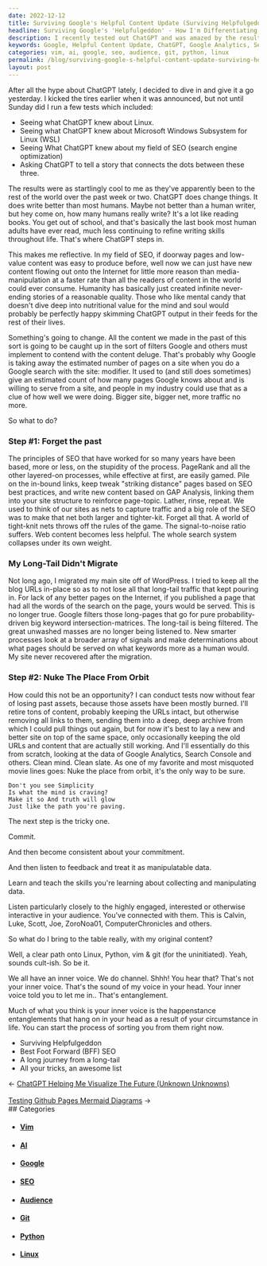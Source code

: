 ```yaml
---
date: 2022-12-12
title: Surviving Google's Helpful Content Update (Surviving Helpfulgeddon)
headline: Surviving Google's 'Helpfulgeddon' - How I'm Differentiating My Content from the Endless Deluge
description: I recently tested out ChatGPT and was amazed by the results. With its help, I'm ready to start fresh and create a better site by looking at data from Google Analytics, Search Console, and others. I plan to focus on creating content that will help others learn Linux, Python, vim, and git, and will listen to feedback from my audience. Join me as I strive to differentiate my inner voice from the endless content deluge and make the most of SEO principles that still work.
keywords: Google, Helpful Content Update, ChatGPT, Google Analytics, Search Console, Linux, Python, vim, git, SEO, Long-Tail Traffic, URLs, Content, Audience, Differentiate, Inner Voice, Content Deluge
categories: vim, ai, google, seo, audience, git, python, linux
permalink: /blog/surviving-google-s-helpful-content-update-surviving-helpfulgeddon/
layout: post
---
```



After all the hype about ChatGPT lately, I decided to dive in and give it a go
yesterday. I kicked the tires earlier when it was announced, but not until
Sunday did I run a few tests which included:

- Seeing what ChatGPT knew about Linux.
- Seeing what ChatGPT knew about Microsoft Windows Subsystem for Linux (WSL)
- Seeing What ChatGPT knew about my field of SEO (search engine optimization)
- Asking ChatGPT to tell a story that connects the dots between these three.

The results were as startlingly cool to me as they've apparently been to the
rest of the world over the past week or two. ChatGPT does change things. It
does write better than most humans. Maybe not better than a human writer, but
hey come on, how many humans really write? It's a lot like reading books. You
get out of school, and that's basically the last book most human adults have
ever read, much less continuing to refine writing skills throughout life.
That's where ChatGPT steps in.

This makes me reflective. In my field of SEO, if doorway pages and low-value
content was easy to produce before, well now we can just have new content
flowing out onto the Internet for little more reason than media-manipulation at
a faster rate than all the readers of content in the world could ever consume.
Humanity has basically just created infinite never-ending stories of a
reasonable quality. Those who like mental candy that doesn't dive deep into
nutritional value for the mind and soul would probably be perfectly happy
skimming ChatGPT output in their feeds for the rest of their lives.

Something's going to change. All the content we made in the past of this sort
is going to be caught up in the sort of filters Google and others must
implement to contend with the content deluge. That's probably why Google is
taking away the estimated number of pages on a site when you do a Google search
with the site: modifier. It used to (and still does sometimes) give an
estimated count of how many pages Google knows about and is willing to serve
from a site, and people in my industry could use that as a clue of how well we
were doing. Bigger site, bigger net, more traffic no more.

So what to do?

### Step #1: Forget the past

The principles of SEO that have worked for so many years have been based, more
or less, on the stupidity of the process. PageRank and all the other layered-on
processes, while effective at first, are easily gamed. Pile on the in-bound
links, keep tweak "striking distance" pages based on SEO best practices, and
write new content based on GAP Analysis, linking them into your site structure
to reinforce page-topic. Lather, rinse, repeat. We used to think of our sites
as nets to capture traffic and a big role of the SEO was to make that net both
larger and tighter-kit. Forget all that. A world of tight-knit nets throws off
the rules of the game. The signal-to-noise ratio suffers. Web content becomes
less helpful. The whole search system collapses under its own weight.

### My Long-Tail Didn't Migrate

Not long ago, I migrated my main site off of WordPress. I tried to keep all the
blog URLs in-place so as to not lose all that long-tail traffic that kept
pouring in. For lack of any better pages on the Internet, if you published a
page that had all the words of the search on the page, yours would be served.
This is no longer true. Google filters those long-pages that go for pure
probability-driven big keyword intersection-matrices. The long-tail is being
filtered. The great unwashed masses are no longer being listened to. New
smarter processes look at a broader array of signals and make determinations
about what pages should be served on what keywords more as a human would. My
site never recovered after the migration.

### Step #2: Nuke The Place From Orbit

How could this not be an opportunity? I can conduct tests now without fear of
losing past assets, because those assets have been mostly burned. I'll retire
tons of content, probably keeping the URLs intact, but otherwise removing all
links to them, sending them into a deep, deep archive from which I could pull
things out again, but for now it's best to lay a new and better site on top of
the same space, only occasionally keeping the old URLs and content that are
actually still working. And I'll essentially do this from scratch, looking at
the data of Google Analytics, Search Console and others. Clean mind. Clean
slate. As one of my favorite and most misquoted movie lines goes: Nuke the
place from orbit, it's the only way to be sure.

    Don't you see Simplicity
    Is what the mind is craving?
    Make it so And truth will glow
    Just like the path you're paving.

The next step is the tricky one.

Commit.

And then become consistent about your commitment.

And then listen to feedback and treat it as manipulatable data.

Learn and teach the skills you're learning about collecting and manipulating
data.

Listen particularly closely to the highly engaged, interested or otherwise
interactive in your audience. You've connected with them. This is Calvin,
Luke, Scott, Joe, ZoroNoa01, ComputerChronicles and others.

So what do I bring to the table really, with my original content?

Well, a clear path onto Linux, Python, vim & git (for the uninitiated). Yeah,
sounds cult-ish. So be it.

We all have an inner voice. We do channel. Shhh! You hear that? That's not your
inner voice. That's the sound of my voice in your head. Your inner voice told
you to let me in.. That's entanglement.

Much of what you think is your inner voice is the happenstance entanglements
that hang on in your head as a result of your circumstance in life. You can
start the process of sorting you from them right now.

- Surviving Helpfulgeddon
- Best Foot Forward (BFF) SEO
- A long journey from a long-tail
- All your tricks, an awesome list


<div class="arrow-links"><div class="post-nav-prev"><span class="arrow">&larr;&nbsp;</span><a href="/blog/chatgpt-helping-me-visualize-the-future-unknown-unknowns/">ChatGPT Helping Me Visualize The Future (Unknown Unknowns)</a></div> &nbsp; <div class="post-nav-next"><a href="/blog/testing-github-pages-mermaid-diagrams/">Testing Github Pages Mermaid Diagrams</a><span class="arrow">&nbsp;&rarr;</span></div></div>
## Categories

<ul>
<li><h4><a href='/vim/'>Vim</a></h4></li>
<li><h4><a href='/ai/'>AI</a></h4></li>
<li><h4><a href='/google/'>Google</a></h4></li>
<li><h4><a href='/seo/'>SEO</a></h4></li>
<li><h4><a href='/audience/'>Audience</a></h4></li>
<li><h4><a href='/git/'>Git</a></h4></li>
<li><h4><a href='/python/'>Python</a></h4></li>
<li><h4><a href='/linux/'>Linux</a></h4></li></ul>